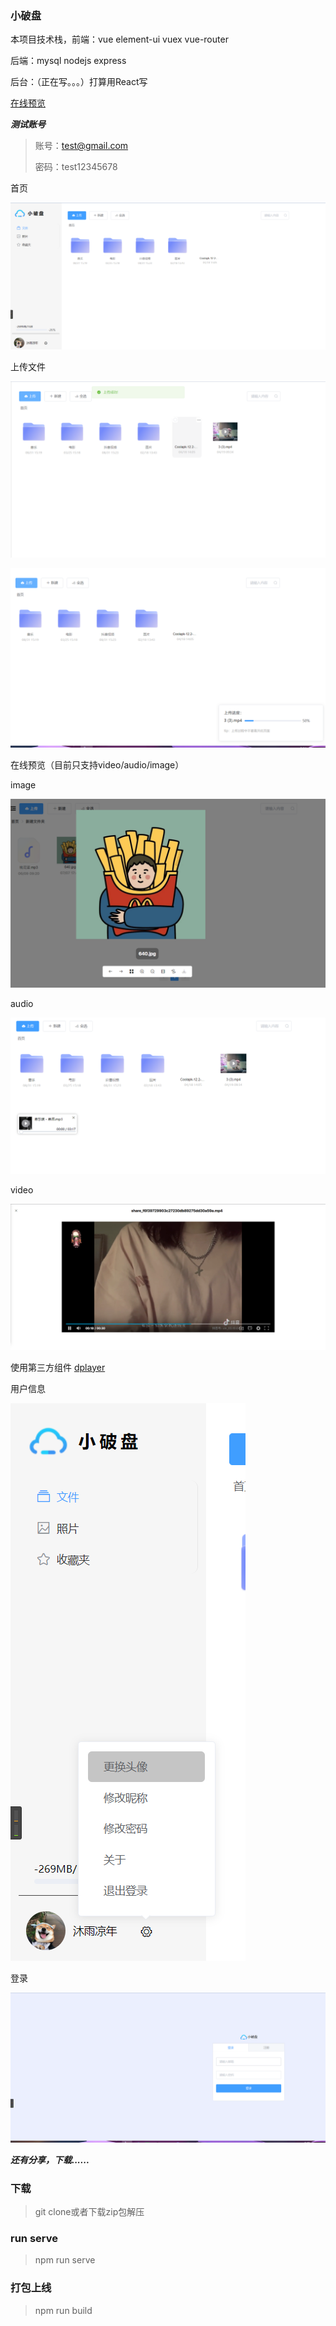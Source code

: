 ### 小破盘

本项目技术栈，前端：vue element-ui vuex vue-router

后端：mysql nodejs express 

后台：（正在写。。。）打算用React写

[在线预览](http://drive.xiezy.top)

***测试账号***
>   账号：test@gmail.com
>
>  密码：test12345678
>
首页

![](images/image-20220419093325699.png)

上传文件

![image-20220419093505424](images/image-20220419093505424.png)

![image-20220419093511967](images/image-20220419093511967.png)

在线预览（目前只支持video/audio/image）

image

![image-20220707210714499](images/image-20220707210714499.png)

audio

![image-20220419093628996](/images/image-20220419093628996.png)

video

![image-20220708214740626](images/image-20220708214740626.png)

使用第三方组件  [dplayer](https://github.com/DIYgod/DPlayer)

用户信息

![image-20220419093936891](images/image-20220419093936891.png)



登录

![image-20220419094009592](images/image-20220419094009592.png)

***还有分享，下载......***

### 下载

> git clone或者下载zip包解压

### run serve

> npm run serve

### 打包上线
> npm run build
